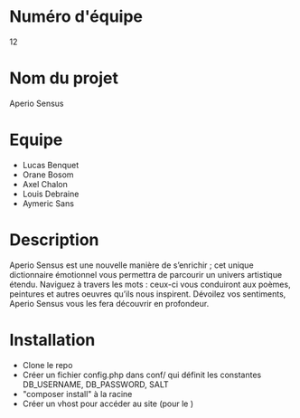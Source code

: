 # Numéro d'équipe
12

# Nom du projet
Aperio Sensus

# Equipe
- Lucas Benquet
- Orane Bosom
- Axel Chalon
- Louis Debraine
- Aymeric Sans

# Description
Aperio Sensus est une nouvelle manière de s’enrichir ; cet unique dictionnaire émotionnel vous permettra de parcourir un univers artistique étendu. Naviguez à travers les mots : ceux-ci vous conduiront aux poèmes, peintures et autres oeuvres qu’ils nous inspirent. Dévoilez vos sentiments, Aperio Sensus vous les fera découvrir en profondeur.

# Installation
- Clone le repo
- Créer un fichier config.php dans conf/ qui définit les constantes DB_USERNAME, DB_PASSWORD, SALT
- "composer install" à la racine
- Créer un vhost pour accéder au site (pour le <base href>)


